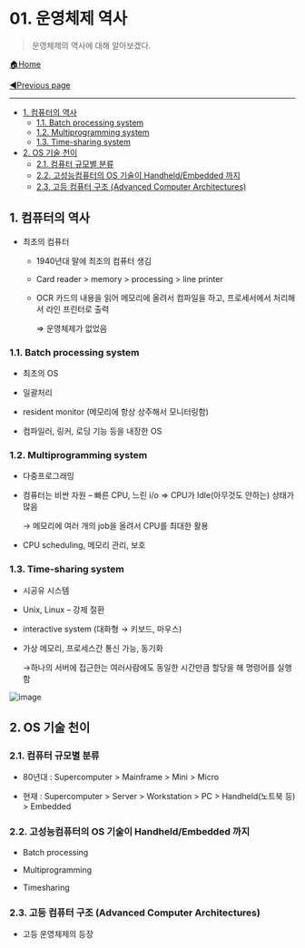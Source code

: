 # 01. 운영체제 역사

> 운영체제의 역사에 대해 알아보겠다.

[🏠Home](https://github.com/batboy118/Study_Note)

[◀Previous page ](./)

---

<!-- TOC -->

- [1. 컴퓨터의 역사](#1-컴퓨터의-역사)
	- [1.1. Batch processing system](#11-batch-processing-system)
	- [1.2. Multiprogramming system](#12-multiprogramming-system)
	- [1.3. Time-sharing system](#13-time-sharing-system)
- [2. OS 기술 천이](#2-os-기술-천이)
	- [2.1. 컴퓨터 규모별 분류](#21-컴퓨터-규모별-분류)
	- [2.2. 고성능컴퓨터의 OS 기술이 Handheld/Embedded 까지](#22-고성능컴퓨터의-os-기술이-handheldembedded-까지)
	- [2.3. 고등 컴퓨터 구조 (Advanced Computer Architectures)](#23-고등-컴퓨터-구조-advanced-computer-architectures)

<!-- /TOC -->

## 1. 컴퓨터의 역사

- 최초의 컴퓨터

  - 1940년대 말에 최조의 컴퓨터 생김

  - Card reader > memory > processing > line printer
  - OCR 카드의 내용을 읽어 메모리에 올려서 컴파일을 하고, 프로세서에서 처리해서 라인 프린터로 출력

    ⇒ 운영체제가 없었음

### 1.1. Batch processing system

- 최초의 OS
- 일괄처리
- resident monitor (메모리에 항상 상주해서 모니터링함)

- 컴파일러, 링커, 로딩 기능 등을 내장한 OS

### 1.2. Multiprogramming system

-  다중프로그래밍

- 컴퓨터는 비싼 자원 – 빠른 CPU, 느린 i/o ⇒ CPU가 Idle(아무것도 안하는) 상태가 많음

 	→ 메모리에 여러 개의 job을 올려서 CPU를 최대한 활용

- CPU scheduling, 메모리 관리, 보호

### 1.3. Time-sharing system

- 시공유 시스템

- Unix, Linux – 강제 절환

- interactive system (대화형 → 키보드, 마우스)

- 가상 메모리, 프로세스간 통신 가능, 동기화

  →하나의 서버에 접근한는 여러사람에도 동일한 시간만큼 할당을 해 명령어를 실행함

![image](https://user-images.githubusercontent.com/53181778/76728759-846c7880-674f-11ea-9d94-26380837b2aa.png)

## 2. OS 기술 천이

### 2.1. 컴퓨터 규모별 분류

- 80년대 : Supercomputer > Mainframe > Mini > Micro

- 현재 : Supercomputer > Server > Workstation > PC > Handheld(노트북 등) > Embedded

### 2.2. 고성능컴퓨터의 OS 기술이 Handheld/Embedded 까지

- Batch processing

- Multiprogramming

- Timesharing

### 2.3. 고등 컴퓨터 구조 (Advanced Computer Architectures)

- 고등 운영체제의 등장

